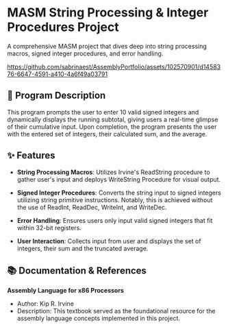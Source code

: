 # MASM String Processing & Integer Procedures Project

A comprehensive MASM project that dives deep into string processing macros, signed integer procedures, and error handling. 

https://github.com/sabrinaest/AssemblyPortfolio/assets/102570901/d1458376-6647-4591-a410-4a6f49a03791

## 📝 Program Description

This program prompts the user to enter 10 valid signed integers and dynamically displays the running subtotal, giving users a real-time glimpse of their cumulative input. Upon completion, the program presents the user with the entered set of integers, their calculated sum, and the average.

## ✨ Features

- **String Processing Macros**: Utilizes Irvine's ReadString procedure to gather user's input and deploys WriteString Procedure for visual output.
  
- **Signed Integer Procedures**: Converts the string input to signed integers utilizing string primitive instructions. Notably, this is achieved without the use of ReadInt, ReadDec, WriteInt, and WriteDec.
  
- **Error Handling**: Ensures users only input valid signed integers that fit within 32-bit registers.
  
- **User Interaction**: Collects input from user and displays the set of integers, their sum and the truncated average.

## 📚 Documentation & References

**Assembly Language for x86 Processors**
* Author: Kip R. Irvine
* Description: This textbook served as the foundational resource for the assembly language concepts implemented in this project.
